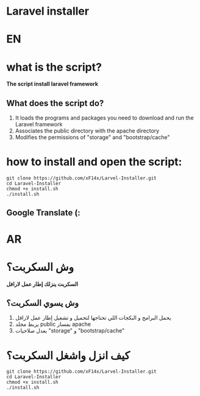 # Laravel installer
# EN
# what is the script?
**The script install laravel  framework**
## What does the script do?
1. It loads the programs and packages you need to download and run the Laravel framework
2. Associates the public directory with the apache directory
3. Modifies the permissions of "storage" and "bootstrap/cache"
# how to install and open the script:
```
git clone https://github.com/xF14x/Larvel-Installer.git
cd Laravel-Installer
chmod +x install.sh
./install.sh
```
## Google Translate (:

# AR
# وش السكربت؟
**السكربت ينزلك إطار عمل لارافل**
## وش يسوي السكربت؟

1. يحمل البرامج و البكجات اللي تحتاجها لتحميل و تشغيل إطار عمل لارافل
2. يربط مجلد public بمسار apache
3. يعدل صلاحيات "storage" و "bootstrap/cache"

# كيف انزل واشغل السكربت؟
```
git clone https://github.com/xF14x/Larvel-Installer.git
cd Laravel-Installer
chmod +x install.sh
./install.sh
```


